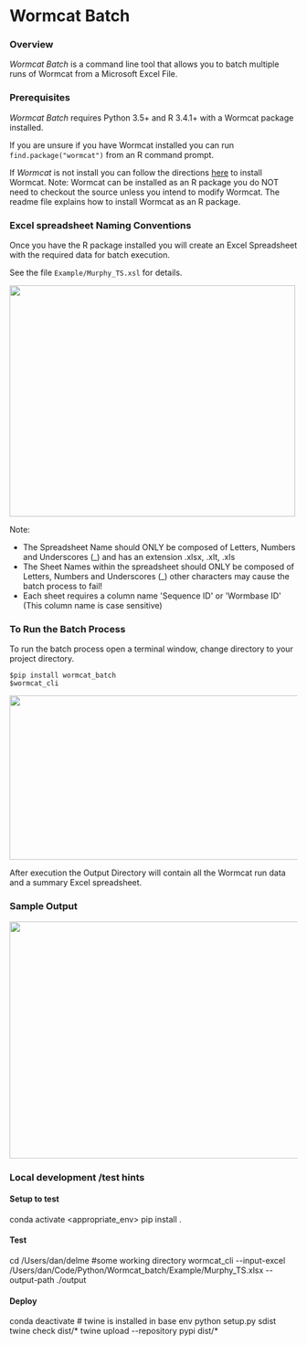 # Wormcat Batch

### Overview
*Wormcat Batch* is a command line tool that allows you to batch multiple
runs of Wormcat from a Microsoft Excel File.


### Prerequisites

*Wormcat Batch* requires Python 3.5+ and R 3.4.1+ with a Wormcat
package installed.

If you are unsure if you have Wormcat installed you can run
`find.package("wormcat")` from an R command prompt.

If *Wormcat* is not install you can follow the directions
[here](https://github.com/dphiggs01/Wormcat/blob/master/README.md)
to install Wormcat. Note: Wormcat can be installed as an R package you
do NOT need to checkout the source unless you intend to modify Wormcat.
The readme file explains how to install Wormcat as an R package.


### Excel spreadsheet Naming Conventions

Once you have the R package installed you will create an Excel
Spreadsheet with the required data for batch execution.

See the file `Example/Murphy_TS.xsl` for details.

<img src="./Images/Sample_Input.png"  height="405" width="500"/>

Note:

* The Spreadsheet Name should ONLY be composed of Letters, Numbers and
Underscores (_) and has an extension .xlsx, .xlt, .xls
* The Sheet Names within the spreadsheet should ONLY be composed of
Letters, Numbers and Underscores (_) other characters may cause the
batch process to fail!
* Each sheet requires a column name 'Sequence ID' or 'Wormbase ID'
(This column name is case sensitive)

### To Run the Batch Process

To run the batch process open a terminal window, change directory to your
project directory.

```
$pip install wormcat_batch
$wormcat_cli
```

<img src="./Images/Example_Run.png"  height="288" width="800"/>


After execution the Output Directory will contain all the Wormcat run data and a
summary Excel spreadsheet.



### Sample Output


<img src="./Images/Sample_Output.png"  height="415" width="800"/>

### Local development /test hints

#### Setup to test
conda activate <appropriate_env>
pip install .

#### Test
cd /Users/dan/delme #some working directory
wormcat_cli --input-excel /Users/dan/Code/Python/Wormcat_batch/Example/Murphy_TS.xlsx --output-path ./output  

#### Deploy
conda deactivate # twine is installed in base env
python setup.py sdist
twine check dist/*
twine upload --repository pypi dist/*




